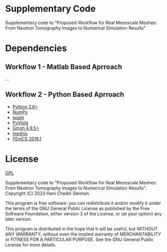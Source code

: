 # Supplementary Code
Supplementary code to "Proposed Workflow for Real Mesoscale Meshes: From Neutron Tomography Images to Numerical Simulation Results"


# Dependencies
## Workflow 1 - Matlab Based Aprroach
...

## Workflow 2 - Python Based Aprroach
- [Python 3.6+](https://www.python.org/)
- [NumPy](https://www.numpy.org)
- [spam](https://ttk.gricad-pages.univ-grenoble-alpes.fr/spam/index.html)
- [PyVista](https://docs.pyvista.org/)
- [Gmsh 4.9.5+](https://gmsh.info/)
- [meshio](https://github.com/nschloe/meshio)
- [FEniCS 2019.1](https://fenicsproject.org/download/archive/)

# License
[GPL](https://github.com/MuriloHMoreira/supp_code_mesoscale_mesh/blob/master/LICENSE)

Supplementary code to "Proposed Workflow for Real Mesoscale Meshes: From Neutron Tomography Images to Numerical Simulation Results". Copyright (C) 2023 Hani Cheikh Sleiman.

This program is free software: you can redistribute it and/or modify it under the terms of the GNU General Public License as published by the Free Software Foundation, either version 3 of the License, or (at your option) any later version.

This program is distributed in the hope that it will be useful, but WITHOUT ANY WARRANTY; without even the implied warranty of MERCHANTABILITY or FITNESS FOR A PARTICULAR PURPOSE.  See the GNU General Public License for more details.
